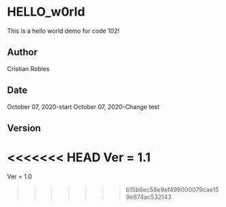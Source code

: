 # HELLO_w0rld

This is a hello world demo for code 102!  

## Author  

Cristian Robles  

## Date

October 07, 2020-start
October 07, 2020-Change test


## Version

<<<<<<< HEAD
Ver = 1.1
=======
Ver = 1.0
>>>>>>> b15b6ec58e9ef499000079cae159e874ac532143
